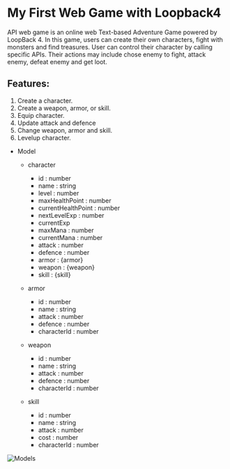 # My First Web Game with Loopback4
API web game is an online web Text-based Adventure Game powered by LoopBack 4. In this
game, users can create their own characters, fight with monsters and find treasures. User can
control their character by calling specific APIs. Their actions may include chose enemy to fight,
attack enemy, defeat enemy and get loot.

## Features:
1. Create a character.
2. Create a weapon, armor, or skill.
3. Equip character.
4. Update attack and defence
5. Change weapon, armor and skill.
6. Levelup character.

* Model
  * character
    * id : number
    * name : string
    * level : number
    * maxHealthPoint : number
    * currentHealthPoint : number
    * nextLevelExp : number
    * currentExp
    * maxMana : number
    * currentMana : number
    * attack : number
    * defence : number
    * armor : {armor}
    * weapon : {weapon}
    * skill : {skill}

  * armor
    * id : number
    * name : string
    * attack : number
    * defence : number
    * characterId : number


  * weapon
    * id : number
    * name : string
    * attack : number
    * defence : number
    * characterId : number
    
    
  * skill
    * id : number
    * name : string
    * attack : number
    * cost : number
    * characterId : number

![Models](https://github.com/gobackhuoxing/first-web-game-lb4/blob/master/picture/models.png)
